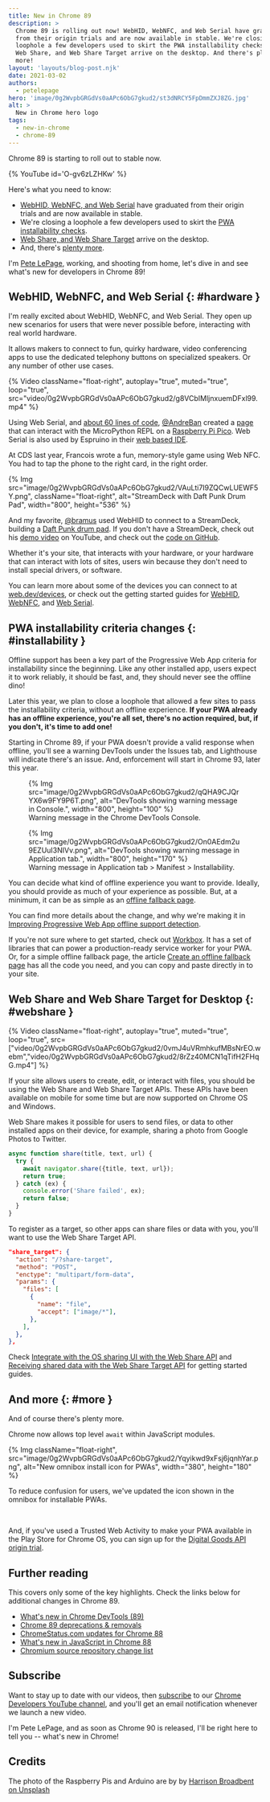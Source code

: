 ```yaml
---
title: New in Chrome 89
description: >
  Chrome 89 is rolling out now! WebHID, WebNFC, and Web Serial have graduated
  from their origin trials and are now available in stable. We're closing a
  loophole a few developers used to skirt the PWA installability checks.
  Web Share, and Web Share Target arrive on the desktop. And there's plenty
  more!
layout: 'layouts/blog-post.njk'
date: 2021-03-02
authors:
  - petelepage
hero: 'image/0g2WvpbGRGdVs0aAPc6ObG7gkud2/st3dNRCY5FpDmmZXJ8ZG.jpg'
alt: >
  New in Chrome hero logo
tags:
  - new-in-chrome
  - chrome-89
---
```


Chrome 89 is starting to roll out to stable now.

{% YouTube id='O-gv6zLZHKw' %}

Here's what you need to know:

* [WebHID, WebNFC, and Web Serial](#hardware) have graduated from their
  origin trials and are now available in stable.
* We're closing a loophole a few developers used to skirt the
  [PWA installability checks](#installability).
* [Web Share, and Web Share Target](#webshare) arrive on the desktop.
* And, there's [plenty more](#more).

I'm [Pete LePage](https://twitter.com/petele), working, and shooting
from home, let's dive in and see what's new for developers in Chrome 89!

## WebHID, WebNFC, and Web Serial {: #hardware }

I'm really excited about WebHID, WebNFC, and Web Serial. They open up new
scenarios for users that were never possible before, interacting with real
world hardware.

It allows makers to connect to fun, quirky hardware, video conferencing apps
to use the dedicated telephony buttons on specialized speakers. Or any number
of other use cases.

{% Video className="float-right", autoplay="true", muted="true", loop="true", src="video/0g2WvpbGRGdVs0aAPc6ObG7gkud2/g8VCbIMljnxuemDFxl99.mp4" %}

Using Web Serial, and [about 60 lines of code][pico-code],
[@AndreBan][andre-tweet] created a [page][andre-page] that can interact with
the MicroPython REPL on a [Raspberry Pi Pico][rpi-pico]. Web Serial is also
used by Espruino in their [web based IDE][espruino-ide].

At CDS last year, Francois wrote a fun, memory-style game using Web NFC.
You had to tap the phone to the right card, in the right order.

<div style="clear:both;"></div>

{% Img src="image/0g2WvpbGRGdVs0aAPc6ObG7gkud2/VAuLti7I9ZQCwLUEWF5Y.png", className="float-right", alt="StreamDeck with Daft Punk Drum Pad", width="800", height="536" %}

And my favorite, [@bramus][bramus-tweet] used WebHID to connect to a
StreamDeck, building a [Daft Punk drum pad][bramus-demo]. If you don't have
a StreamDeck, check out his [demo video][bramus-demo-video] on YouTube, and
check out the [code on GitHub][bramus-code].

Whether it's your site, that interacts with your hardware, or your hardware
that can interact with lots of sites, users win because they don't need to
install special drivers, or software.

You can learn more about some of the devices you can connect to at
[web.dev/devices](https://web.dev/devices/), or check out the getting started
guides for [WebHID](https://web.dev/hid/), [WebNFC](https://web.dev/nfc/),
and [Web Serial](https://web.dev/serial/).

## PWA installability criteria changes {: #installability }

Offline support has been a key part of the Progressive Web App criteria for
installability since the beginning. Like any other installed app, users
expect it to work reliably, it should be fast, and, they should never see
the offline dino!

Later this year, we plan to close a loophole that allowed a few sites to
pass the installability criteria, without an offline experience. **If your
PWA already has an offline experience, you're all set, there's no
action required, but, if you don't, it's time to add one!**

Starting in Chrome 89, if your PWA doesn't provide a valid response when
offline, you'll see a warning DevTools under the Issues tab, and Lighthouse
will indicate there's an issue. And, enforcement will start in Chrome 93,
later this year.

<figure>
  {% Img src="image/0g2WvpbGRGdVs0aAPc6ObG7gkud2/qQHA9CJQrYX6w9FY9P6T.png", alt="DevTools showing warning message in Console.", width="800", height="100" %}
  <figcaption>
    Warning message in the Chrome DevTools Console.
  </figcaption>
</figure>

<figure>
  {% Img src="image/0g2WvpbGRGdVs0aAPc6ObG7gkud2/On0AEdm2u9EZUuI3NIVv.png", alt="DevTools showing warning message in Application tab.", width="800", height="170" %}
  <figcaption>
    Warning message in Application tab &gt; Manifest &gt; Installability.
  </figcaption>
</figure>

You can decide what kind of offline experience you want to provide. Ideally,
you should provide as much of your experience as possible. But, at a minimum,
it can be as simple as an [offline fallback page][offline-fallback-page].

You can find more details about the change, and why we're making it in
[Improving Progressive Web App offline support detection](/blog/improved-pwa-offline-detection/).

If you're not sure where to get started, check out [Workbox][workbox]. It has
a set of libraries that can power a production-ready service worker for your
PWA. Or, for a simple offline fallback page, the article
[Create an offline fallback page][offline-fallback-page] has all the code you
need, and you can copy and paste directly in to your site.

## Web Share and Web Share Target for Desktop {: #webshare }

{% Video className="float-right", autoplay="true", muted="true", loop="true", src=["video/0g2WvpbGRGdVs0aAPc6ObG7gkud2/0vmJ4uVRmhkufMBsNrEO.webm","video/0g2WvpbGRGdVs0aAPc6ObG7gkud2/8rZz40MCN1qTifH2FHqG.mp4"] %}

If your site allows users to create, edit, or interact with files, you should
be using the Web Share and Web Share Target APIs. These APIs have been
available on mobile for some time but are now supported on Chrome OS and
Windows.

Web Share makes it possible for users to send files, or data to other
installed apps on their device, for example, sharing a photo from Google
Photos to Twitter.

<div style="clear:both;"></div>

```js
async function share(title, text, url) {
  try {
    await navigator.share({title, text, url});
    return true;
  } catch (ex) {
    console.error('Share failed', ex);
    return false;
  }
}
```

To register as a target, so other apps can share files or data with you,
you'll want to use the Web Share Target API.

```json
"share_target": {
  "action": "/?share-target",
  "method": "POST",
  "enctype": "multipart/form-data",
  "params": {
    "files": [
      {
        "name": "file",
        "accept": ["image/*"],
      },
    ],
  },
},
```

Check
[Integrate with the OS sharing UI with the Web Share API](https://web.dev/web-share/)
and
[Receiving shared data with the Web Share Target API](https://web.dev/web-share-target/)
for getting started guides.

## And more {: #more }

And of course there's plenty more.

Chrome now allows top level `await` within JavaScript modules.

{% Img className="float-right",  src="image/0g2WvpbGRGdVs0aAPc6ObG7gkud2/Yqyikwd9xFsj6jqnhYar.png", alt="New omnibox install icon for PWAs", width="380", height="180" %}

To reduce confusion for users, we've updated the icon shown in the omnibox for
installable PWAs.

<br style="clear:both;">

And, if you've used a Trusted Web Activity to make your PWA available in the
Play Store for Chrome OS, you can sign up for the
[Digital Goods API origin trial](/blog/new-in-chrome-88/#play-billing).

## Further reading

This covers only some of the key highlights. Check the links below for
additional changes in Chrome 89.

* [What's new in Chrome DevTools (89)](https://developers.google.com/web/updates/2021/01/devtools)
* [Chrome 89 deprecations & removals](/blog/deps-rems-89/)
* [ChromeStatus.com updates for Chrome 88](https://www.chromestatus.com/features#milestone%3D89)
* [What's new in JavaScript in Chrome 88](https://v8.dev/blog/v8-release-89)
* [Chromium source repository change list](https://chromium.googlesource.com/chromium/src/+log/88.0.4324.98..89.0.4389.75)

## Subscribe

Want to stay up to date with our videos, then [subscribe](https://goo.gl/6FP1a5)
to our [Chrome Developers YouTube channel](https://www.youtube.com/user/ChromeDevelopers/),
and you'll get an email notification whenever we launch a new video.

I'm Pete LePage, and as soon as Chrome 90 is released, I'll be right here to
tell you -- what's new in Chrome!

## Credits

The photo of the Raspberry Pis and Arduino are by by
[Harrison Broadbent on Unsplash](https://unsplash.com/photos/1mu9gF8OhNk)

[pico-code]: https://glitch.com/edit/#!/viridian-receptive-rugby?path=index.html%3A91%3A3
[andre-tweet]: https://twitter.com/andreban/status/1355212228618813440
[andre-page]: https://viridian-receptive-rugby.glitch.me/
[espruino-ide]: https://www.espruino.com/ide/
[rpi-pico]: https://www.raspberrypi.org/products/raspberry-pi-pico/
[bramus-tweet]: https://twitter.com/bramus/status/1360005151394832388
[bramus-code]: https://github.com/bramus/webhid-elgato-stream-deck-daft-punk-soundboard
[bramus-demo]: https://webhid-elgato-stream-deck-daft-punk-soundboard.netlify.app/
[bramus-demo-video]: https://www.youtube.com/watch?v=BcRyAlT5xtg
[workbox]: https://developers.google.com/web/tools/workbox
[offline-fallback-page]: https://web.dev/offline-fallback-page/
